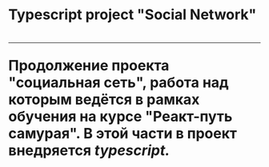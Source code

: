 <h1>Typescript project "Social Network"<h1>
<hr>

<p>
Продолжение проекта "социальная сеть", работа над которым ведётся в рамках обучения на курсе "Реакт-путь самурая". 
В этой части в проект внедряется <i>typescript<i>.
</p>